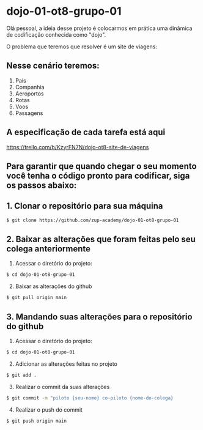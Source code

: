 # dojo-01-ot8-grupo-01

Olá pessoal, a ideia desse projeto é colocarmos em prática uma dinâmica de codificação conhecida como "dojo".

O problema que teremos que resolver é um site de viagens:

## Nesse cenário teremos:

1. País
2. Companhia
3. Aeroportos
4. Rotas
5. Voos
6. Passagens


## A especificação de cada tarefa está aqui

https://trello.com/b/KzyrFN7N/dojo-ot8-site-de-viagens


## Para garantir que quando chegar o seu momento você tenha o código pronto para codificar, siga os passos abaixo:


## 1. Clonar o repositório para sua máquina

```sh 
$ git clone https://github.com/zup-academy/dojo-01-ot8-grupo-01
```

## 2. Baixar as alterações que foram feitas pelo seu colega anteriormente

1. Acessar o diretório do projeto:

```sh 
$ cd dojo-01-ot8-grupo-01
```

2. Baixar as alterações do github


```sh 
$ git pull origin main
```


## 3. Mandando suas alterações para o repositório do github

1. Acessar o diretório do projeto:

```sh 
$ cd dojo-01-ot8-grupo-01
```

2. Adicionar as alterações feitas no projeto

```sh 
$ git add .
```

3. Realizar o commit da suas alterações


```sh 
$ git commit -m "piloto {seu-nome} co-piloto {nome-do-colega}
```

4. Realizar o push do commit


```sh 
$ git push origin main
```


